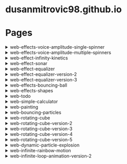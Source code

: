 # dusanmitrovic98.github.io

# Pages

<!--
<details>
<summary>grey-flow</summary>

[link](https://dusanmitrovic98.github.io/grey-flow)
-->
<!-- Description of the grey-flow project. -->
<!--
</details>
-->

<details>

  
<summary>web-effects-voice-amplitude-single-spinner</summary>
  
  [link](https://dusanmitrovic98.github.io/web-effects-voice-amplitude-single-spinner)
  
<!-- Description of the web-effects-voice-amplitude-single-spinner project. -->

</details>

<details>
  
<summary>web-effects-voice-amplitude-multiple-spinners</summary>
  
  [link](https://dusanmitrovic98.github.io/web-effects-voice-amplitude-multiple-spinners)
  
<!-- Description of the web-effects-voice-amplitude-multiple-spinners project. -->
  
</details>

<details>
  
<summary>web-effect-infinity-kinetics</summary>
  
  [link](https://dusanmitrovic98.github.io/web-effect-infinity-kinetics) 
  
<!-- Description of the web-effects-voice-amplitude-multiple-spinners project. -->
  
</details>

<details>
<summary>web-effect-sonar</summary>

  [link](https://dusanmitrovic98.github.io/web-effect-sonar)

<!-- Description of the web-effect-sonar project. -->

</details>

<details>
<summary>web-effect-equalizer</summary>

  [link](https://dusanmitrovic98.github.io/web-effect-equalizer)

<!-- Description of the web-effect-equalizer project. -->

</details>

<details>
<summary>web-effect-equalizer-version-2</summary>

  [link](https://dusanmitrovic98.github.io/web-effect-equalizer-version-2)

<!-- Description of the web-effect-equalizer-version-2 project. -->

</details>

<details>
  
<summary>web-effect-equalizer-version-3</summary>

  [link](https://dusanmitrovic98.github.io/web-effect-equalizer-version-3)
  
<!-- Description of the web-effect-equalizer-version-3 project. -->

</details>

<details>
  
<summary>web-effects-bouncing-ball</summary>

  [link](https://dusanmitrovic98.github.io/web-effects-bouncing-ball)
  
<!-- Description of the web-effects-bouncing-ball project. -->

</details>

<details>
  
<summary>web-effects-shapes</summary>

 [link](https://dusanmitrovic98.github.io/web-effects-shapes)
  
<!-- Description of the web-effects-shapes project. -->

</details>

<details>
  
<summary>web-todo</summary>

[link](https://dusanmitrovic98.github.io/web-todo)
  
<!-- Description of the web-todo project. -->

</details>

<details>
  
<summary>web-simple-calculator</summary>

[link](https://dusanmitrovic98.github.io/web-simple-calculator)
  
<!-- Description of the web-simple-calculator project. -->

</details>

<details>
  
<summary>web-painting</summary>

[link](https://dusanmitrovic98.github.io/web-painting)
  
<!-- Description of the web-spainting project. -->

</details>

<details>
  
<summary>web-bouncing-particles</summary>

[link](https://dusanmitrovic98.github.io/web-bouncing-particles)
  
<!-- Description of the web-bouncing-particles project. -->

</details>

<details>
  
<summary>web-rotating-cube</summary>

[link](https://dusanmitrovic98.github.io/web-rotating-cube) 
  
<!-- Description of the web-rotating-cube project. -->

</details>

<details>
  
<summary>web-rotating-cube-version-2</summary>

[link](https://dusanmitrovic98.github.io/web-rotating-cube-version-2) 
  
<!-- Description of the web-rotating-cube-version-2 project. -->

</details>

<details>
  
<summary>web-rotating-cube-version-3</summary>

[link](https://dusanmitrovic98.github.io/web-rotating-cube-version-3) 
  
<!-- Description of the web-rotating-cube-version-3 project. -->

</details>

<details>
  
<summary>web-rotating-cube-version-4</summary>

[link](https://dusanmitrovic98.github.io/web-rotating-cube-version-4) 
  
<!-- Description of the web-rotating-cube-version-4 project. -->

</details>

<details>
  
<summary>web-rotating-cube-version-5</summary>

[link](https://dusanmitrovic98.github.io/web-rotating-cube-version-5) 
  
<!-- Description of the web-rotating-cube-version-5 project. -->

</details>

<details>
  
<summary>web-dynamic-particle-explosion</summary>

[link](https://dusanmitrovic98.github.io/web-dynamic-particle-explosion) 
  
<!-- Description of the web-dynamic-particle-explosion project. -->

</details>

<details>
  
<summary>web-infinite-rainbow-motion</summary>

[link](https://dusanmitrovic98.github.io/web-infinite-rainbow-motion) 
  
<!-- Description of the web-infinite-rainbow-motion project. -->

</details>

<details>
  
<summary>web-infinite-loop-animation-version-2</summary>

[link](https://dusanmitrovic98.github.io/web-infinite-rainbow-motion) 
  
<!-- Description of the web-infinite-rainbow-motion project. -->

</details>
